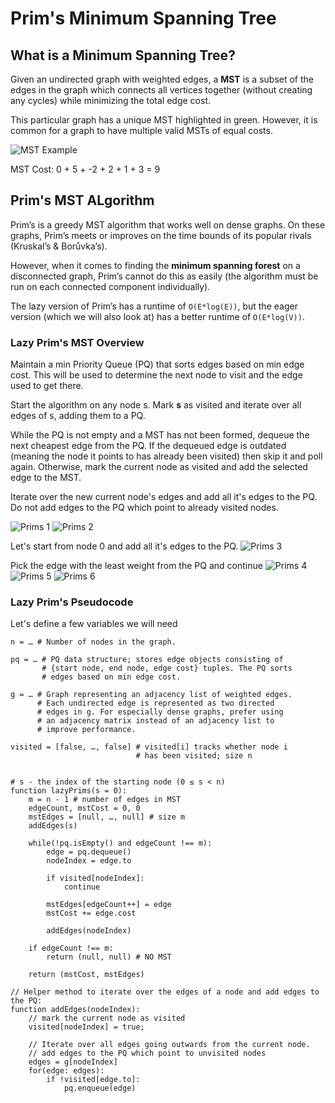 # Prim's Minimum Spanning Tree

## What is a Minimum Spanning Tree?

Given an undirected graph with weighted edges, a **MST** is a subset of the edges in the graph which connects all vertices together (without creating any cycles) while minimizing the total edge cost.

This particular graph has a unique MST highlighted in green. However, it is common for a graph to have multiple valid MSTs of equal costs.

![MST Example](../Images/MSTExample.png)

MST Cost: 0 + 5 + -2 + 2 + 1 + 3 = 9

## Prim's MST ALgorithm

Prim’s is a greedy MST algorithm that works well on dense graphs. On these graphs, Prim’s meets or improves on the time bounds of its popular rivals (Kruskal’s & Borůvka’s).

However, when it comes to finding the **minimum spanning forest** on a disconnected graph, Prim’s cannot do this as easily (the algorithm must be run on each connected component individually).

The lazy version of Prim’s has a runtime of `O(E*log(E))`, but the eager version (which we will also look at) has a better runtime of `O(E*log(V))`.

### Lazy Prim's MST Overview

Maintain a min Priority Queue (PQ) that sorts edges based on min edge cost. This will be used to determine the next node to visit and the edge used to get there.

Start the algorithm on any node s. Mark **s** as visited and iterate over all edges of s, adding them to a PQ.

While the PQ is not empty and a MST has not been formed, dequeue the next cheapest edge from the PQ. If the dequeued edge is outdated (meaning the node it points to has already been visited) then skip it and poll again. Otherwise, mark the current node as visited and add the selected edge to the MST.

Iterate over the new current node's edges and add all it's edges to the PQ. Do not add edges to the PQ which point to already visited nodes.

![Prims 1](../Images/Prims1.png)
![Prims 2](../Images/Prims2.png)

Let's start from node 0 and add all it's edges to the PQ.
![Prims 3](../Images/Prims3.png)

Pick the edge with the least weight from the PQ and continue
![Prims 4](../Images/Prims4.png)
![Prims 5](../Images/Prims5.png)
![Prims 6](../Images/Prims6.png)

### Lazy Prim's Pseudocode

Let's define a few variables we will need

```code
n = … # Number of nodes in the graph.

pq = … # PQ data structure; stores edge objects consisting of
       # {start node, end node, edge cost} tuples. The PQ sorts
       # edges based on min edge cost.

g = … # Graph representing an adjacency list of weighted edges.
      # Each undirected edge is represented as two directed
      # edges in g. For especially dense graphs, prefer using
      # an adjacency matrix instead of an adjacency list to
      # improve performance.

visited = [false, …, false] # visited[i] tracks whether node i
                            # has been visited; size n


# s - the index of the starting node (0 ≤ s < n)
function lazyPrims(s = 0):
    m = n - 1 # number of edges in MST
    edgeCount, mstCost = 0, 0
    mstEdges = [null, …, null] # size m
    addEdges(s)

    while(!pq.isEmpty() and edgeCount !== m):
        edge = pq.dequeue()
        nodeIndex = edge.to

        if visited[nodeIndex]:
            continue

        mstEdges[edgeCount++] = edge
        mstCost += edge.cost

        addEdges(nodeIndex)

    if edgeCount !== m:
        return (null, null) # NO MST

    return (mstCost, mstEdges)

// Helper method to iterate over the edges of a node and add edges to the PQ:
function addEdges(nodeIndex):
    // mark the current node as visited
    visited[nodeIndex] = true;

    // Iterate over all edges going outwards from the current node.
    // add edges to the PQ which point to unvisited nodes
    edges = g[nodeIndex]
    for(edge: edges):
        if !visited[edge.to]:
            pq.enqueue(edge)
```
